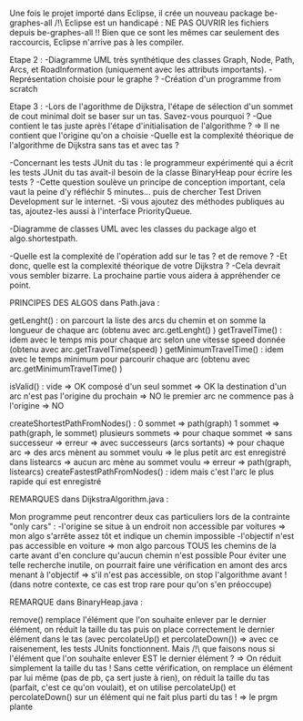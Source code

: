 Une fois le projet importé dans Eclipse, il crée un nouveau package be-graphes-all
/!\ Eclipse est un handicapé : NE PAS OUVRIR les fichiers depuis be-graphes-all !! Bien que ce sont les mêmes car seulement des raccourcis, Eclipse n'arrive pas à les compiler.


Etape 2 :
-Diagramme UML très synthétique des classes Graph, Node, Path, Arcs, et RoadInformation (uniquement avec les attributs importants).
-Représentation choisie pour le graphe ?
-Création d'un programme from scratch

Etape 3 :
-Lors de l'agorithme de Dijkstra, l'étape de sélection d'un sommet de cout minimal doit se baser sur un tas. Savez-vous pourquoi ?
-Que contient le tas juste après l'étape d'initialisation de l'algorithme ? => Il ne contient que l'origine qu'on a choisie
-Quelle est la complexité théorique de l'algorithme de Dijkstra sans tas et avec tas ?

-Concernant les tests JUnit du tas : le programmeur expérimenté qui a écrit les tests JUnit du tas avait-il besoin de la classe BinaryHeap pour écrire les tests ?
-Cette question soulève un principe de conception important, cela vaut la peine d'y réfléchir 5 minutes... puis de chercher Test Driven Development sur le internet.
-Si vous ajoutez des méthodes publiques au tas, ajoutez-les aussi à l'interface PriorityQueue.

-Diagramme de classes UML avec les classes du package algo et algo.shortestpath.

-Quelle est la complexité de l'opération add sur le tas ? et de remove ?
-Et donc, quelle est la complexité théorique de votre Dijkstra ?
-Cela devrait vous sembler bizarre. La prochaine partie vous aidera à appréhender ce point.



PRINCIPES DES ALGOS dans Path.java :

getLenght() : on parcourt la liste des arcs du chemin et on somme la longueur de chaque arc (obtenu avec arc.getLenght() )
getTravelTime() : idem avec le temps mis pour chaque arc selon une vitesse speed donnée (obtenu avec arc.getTravelTime(speed) )
getMinimumTravelTime() : idem avec le temps minimum pour parcourir chaque arc (obtenu avec arc.getMinimumTravelTime() )

isValid() : vide => OK
            composé d'un seul sommet => OK
            la destination d'un arc n'est pas l'origine du prochain => NO
            le premier arc ne commence pas à l'origine => NO

createShortestPathFromNodes() : 0 sommet => path(graph)
                                1 sommet => path(graph, le sommet)
				plusieurs sommets => pour chaque sommet => sans successeur => erreur
                                                                        => avec successeurs (arcs sortants) => pour chaque arc => des arcs mènent au sommet voulu => le plus petit arc est enregistré dans listearcs
                                                                                                                               => aucun arc mène au sommet voulu => erreur
                                                  => path(graph, listearcs)
createFastestPathFromNodes() : idem mais c'est l'arc le plus rapide qui est enregistré


REMARQUES dans DijkstraAlgorithm.java :

Mon programme peut rencontrer deux cas particuliers lors de la contrainte "only cars" :
-l'origine se situe à un endroit non accessible par voitures => mon algo s'arrête assez tôt et indique un chemin impossible
-l'objectif n'est pas accessible en voiture => mon algo parcous TOUS les chemins de la carte avant d'en conclure qu'aucun chemin n'est possible
 Pour éviter une telle recherche inutile, on pourrait faire une vérification en amont des arcs menant à l'objectif => s'il n'est pas accessible, on stop l'algorithme avant !
 (dans notre contexte, ce cas est trop rare pour qu'on s'en préoccupe)


REMARQUE dans BinaryHeap.java :

remove() remplace l'élément que l'on souhaite enlever par le dernier élément, on réduit la taille du tas puis on place correctement le dernier élément dans le tas (avec percolateUp() et percolateDown()) => avec ce raisenement, les tests JUnits fonctionnent.
Mais /!\ que faisons nous si l'élément que l'on souhaite enlever EST le dernier élément ? => On réduit simplement la taille du tas !
Sans cette vérification, on remplace un élément par lui même (pas de pb, ça sert juste à rien), on réduit la taille du tas (parfait, c'est ce qu'on voulait), et on utilise percolateUp() et percolateDown() sur un élément qui ne fait plus parti du tas ! => le prgm plante